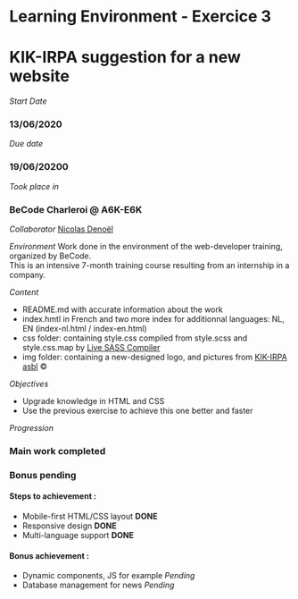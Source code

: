 # Learning Environment - Exercice 3
# KIK-IRPA suggestion for a new website
  

*Start Date*
### 13/06/2020
  

*Due date*
### 19/06/20200
  

*Took place in*
### BeCode Charleroi @ A6K-E6K
  

*Collaborator*
[Nicolas Denoël](https://github.com/nicode-be/)  
  

*Environment*
Work done in the environment of the web-developer training, organized by BeCode.  
This is an intensive 7-month training course resulting from an internship in a company.
  

*Content* 
* README.md with accurate information about the work
* index.hmtl in French and two more index for additionnal languages: NL, EN (index-nl.html / index-en.html)
* css folder: containing style.css compiled from style.scss and style.css.map by [Live SASS Compiler](https://marketplace.visualstudio.com/items?itemName=ritwickdey.live-sass)
* img folder: containing a new-designed logo, and pictures from [KIK-IRPA asbl](www.kikirpa.be/EN/) &copy;

*Objectives*
* Upgrade knowledge in HTML and CSS
* Use the previous exercise to achieve this one better and faster
  
*Progression*
### Main work completed
### Bonus pending

#### Steps to achievement :
* Mobile-first HTML/CSS layout **DONE**
* Responsive design **DONE**
* Multi-language support **DONE**

#### Bonus achievement :
* Dynamic components, JS for example *Pending*
* Database management for news *Pending*

